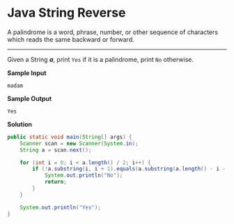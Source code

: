 # Java String Reverse

A palindrome is a word, phrase, number, or other sequence of characters which reads the same backward or forward.

---

Given a String ___a___, print ```Yes``` if it is a palindrome, print ```No``` otherwise.

__Sample Input__

```madam```

__Sample Output__

```
Yes
```

__Solution__

```java
public static void main(String[] args) {
    Scanner scan = new Scanner(System.in);
    String a = scan.next();

    for (int i = 0; i < a.length() / 2; i++) {
        if (!a.substring(i, i + 1).equals(a.substring(a.length() - i - 1, a.length() - i))) {
            System.out.println("No");
            return;
        }
    }

    System.out.println("Yes");
}
```
